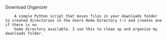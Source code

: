 Download Organizer

        A simple Python script that moves files in your downloads folder to created directories in the Users Home Directory (~) and creates one if there is no 
        home directory available. I use this to clean up and organize my downloads folder.
       
